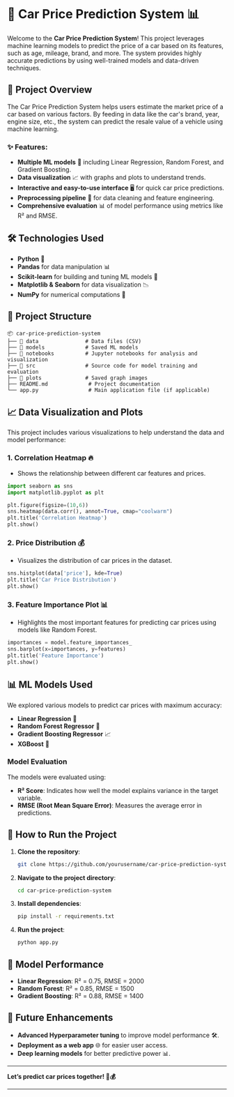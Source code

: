



# 🚗 Car Price Prediction System 📊

Welcome to the **Car Price Prediction System**! This project leverages machine learning models to predict the price of a car based on its features, such as age, mileage, brand, and more. The system provides highly accurate predictions by using well-trained models and data-driven techniques.

## 🚀 Project Overview

The Car Price Prediction System helps users estimate the market price of a car based on various factors. By feeding in data like the car's brand, year, engine size, etc., the system can predict the resale value of a vehicle using machine learning.

### ✨ Features:
- **Multiple ML models** 🧠 including Linear Regression, Random Forest, and Gradient Boosting.
- **Data visualization** 📈 with graphs and plots to understand trends.
- **Interactive and easy-to-use interface** 🖥️ for quick car price predictions.
- **Preprocessing pipeline** 🧹 for data cleaning and feature engineering.
- **Comprehensive evaluation** 📊 of model performance using metrics like R² and RMSE.

## 🛠️ Technologies Used

- **Python** 🐍
- **Pandas** for data manipulation 📊
- **Scikit-learn** for building and tuning ML models 🤖
- **Matplotlib & Seaborn** for data visualization 📉
- **NumPy** for numerical computations 🧮

## 📂 Project Structure

```
📦 car-price-prediction-system
├── 📁 data               # Data files (CSV)
├── 📁 models             # Saved ML models
├── 📁 notebooks          # Jupyter notebooks for analysis and visualization
├── 📁 src                # Source code for model training and evaluation
├── 📁 plots              # Saved graph images
├── README.md             # Project documentation
└── app.py                # Main application file (if applicable)
```

## 📈 Data Visualization and Plots
This project includes various visualizations to help understand the data and model performance:

### 1. **Correlation Heatmap** 🔥
- Shows the relationship between different car features and prices.

```python
import seaborn as sns
import matplotlib.pyplot as plt

plt.figure(figsize=(10,6))
sns.heatmap(data.corr(), annot=True, cmap="coolwarm")
plt.title('Correlation Heatmap')
plt.show()
```

### 2. **Price Distribution** 💰
- Visualizes the distribution of car prices in the dataset.

```python
sns.histplot(data['price'], kde=True)
plt.title('Car Price Distribution')
plt.show()
```

### 3. **Feature Importance Plot** 📊
- Highlights the most important features for predicting car prices using models like Random Forest.

```python
importances = model.feature_importances_
sns.barplot(x=importances, y=features)
plt.title('Feature Importance')
plt.show()
```

## 📊 ML Models Used
We explored various models to predict car prices with maximum accuracy:
- **Linear Regression** 📏
- **Random Forest Regressor** 🌲
- **Gradient Boosting Regressor** 📈
- **XGBoost** 🚀

### Model Evaluation
The models were evaluated using:
- **R² Score**: Indicates how well the model explains variance in the target variable.
- **RMSE (Root Mean Square Error)**: Measures the average error in predictions.

## 🔧 How to Run the Project

1. **Clone the repository**:
   ```bash
   git clone https://github.com/yourusername/car-price-prediction-system.git
   ```
2. **Navigate to the project directory**:
   ```bash
   cd car-price-prediction-system
   ```
3. **Install dependencies**:
   ```bash
   pip install -r requirements.txt
   ```
4. **Run the project**:
   ```bash
   python app.py
   ```

## 🧠 Model Performance
- **Linear Regression**: R² = 0.75, RMSE = 2000
- **Random Forest**: R² = 0.85, RMSE = 1500
- **Gradient Boosting**: R² = 0.88, RMSE = 1400

## 🔮 Future Enhancements
- **Advanced Hyperparameter tuning** to improve model performance 🛠️.
- **Deployment as a web app** 🌐 for easier user access.
- **Deep learning models** for better predictive power 📊.



---

**Let’s predict car prices together! 🚗💰**

---

